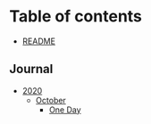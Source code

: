 # Table of contents

* [README](README.md)

## Journal

* [2020](journal/2020/README.md)
  * [October](journal/2020/october/README.md)
    * [One Day](journal/2020/october/one-day.md)

